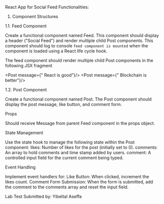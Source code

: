 React App for Social Feed Functionalities:

1. Component Structures


1.1. Feed Component

Create a functional component named Feed.
This component should display a header ("Social Feed") and render multiple
child Post components.
This component should log to console `feed component is mounted` when the
component is loaded using a React life cycle hook.




The feed component should render multiple child Post components in the following
JSX fragment

<Post message={" React is good"}/>
<Post message={" Blockchain is better"}/>


1.2. Post Component

Create a functional component named Post.
The Post component should display the post message, like button, and
comment form.

Props

Should receive Message from parent Feed component in the props object.

State Management

Use the state hook to manage the following state within the Post component:
likes: Number of likes for the post (initially set to 0).
comments: An array to hold comments and time stamp added by users.
comment: A controlled input field for the current comment being typed.

Event Handling


Implement event handlers for:
Like Button: When clicked, increment the likes count.
Comment Form Submission: When the form is submitted, add the
comment to the comments array and reset the input field.


Lab Test Submitted by: Yibeltal Aseffa
